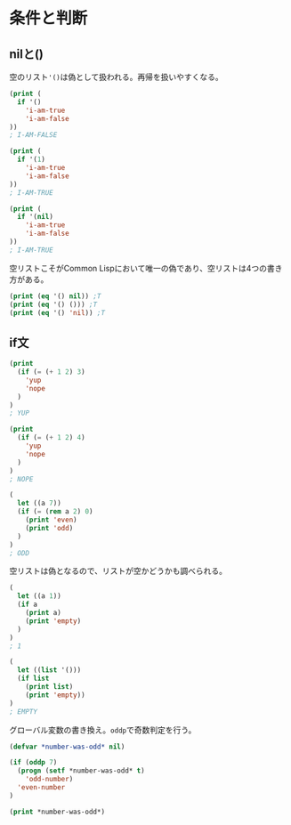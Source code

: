 # 条件と判断

## nilと()

空のリスト`'()`は偽として扱われる。再帰を扱いやすくなる。

```lisp
(print (
  if '()
    'i-am-true
    'i-am-false
))
; I-AM-FALSE

(print (
  if '(1)
    'i-am-true
    'i-am-false
))
; I-AM-TRUE

(print (
  if '(nil)
    'i-am-true
    'i-am-false
))
; I-AM-TRUE
```

空リストこそがCommon Lispにおいて唯一の偽であり、空リストは4つの書き方がある。

```lisp
(print (eq '() nil)) ;T
(print (eq '() ())) ;T
(print (eq '() 'nil)) ;T
```


## if文

```lisp
(print 
  (if (= (+ 1 2) 3)
    'yup
    'nope
  )
)
; YUP

(print
  (if (= (+ 1 2) 4)
    'yup
    'nope
  )
)
; NOPE
```

```lisp
(
  let ((a 7)) 
  (if (= (rem a 2) 0)
    (print 'even)
    (print 'odd)
  )
)
; ODD
```

空リストは偽となるので、リストが空かどうかも調べられる。

```lisp
(
  let ((a 1))
  (if a
    (print a)
    (print 'empty)
  )
)
; 1

(
  let ((list '()))
  (if list
    (print list)
    (print 'empty))
)
; EMPTY
```


グローバル変数の書き換え。`oddp`で奇数判定を行う。

```lisp
(defvar *number-was-odd* nil)

(if (oddp 7)
  (progn (setf *number-was-odd* t)
    'odd-number)
  'even-number
)

(print *number-was-odd*)
```
